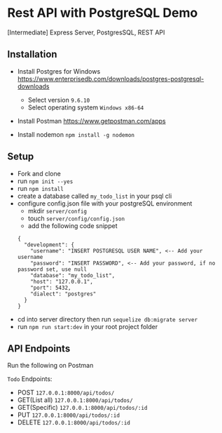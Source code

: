 # Rest API with PostgreSQL Demo
[Intermediate] Express Server, PostgresSQL, REST API

## Installation
- Install Postgres for Windows https://www.enterprisedb.com/downloads/postgres-postgresql-downloads
  - Select version `9.6.10`
  - Select operating system `Windows x86-64`
  
- Install Postman https://www.getpostman.com/apps

- Install nodemon `npm install -g nodemon`

## Setup
- Fork and clone 
- run `npm init --yes`
- run `npm install`
- create a database called `my_todo_list` in your psql cli
- configure config.json file with your postgreSQL environment
  - mkdir `server/config`
  - touch `server/config/config.json`
  - add the following code snippet
  ```
  {
    "development": {
      "username": "INSERT POSTGRESQL USER NAME", <-- Add your username
      "password": "INSERT PASSWORD", <-- Add your password, if no password set, use null
      "database": "my_todo_list",
      "host": "127.0.0.1",
      "port": 5432,
      "dialect": "postgres"
    }
  }
  ```
- cd into server directory then run `sequelize db:migrate server`
- run `npm run start:dev` in your root project folder

## API Endpoints
Run the following on Postman

`Todo` Endpoints:
- POST `127.0.0.1:8000/api/todos/`
- GET(List all) `127.0.0.1:8000/api/todos/`
- GET(Specific) `127.0.0.1:8000/api/todos/:id`
- PUT `127.0.0.1:8000/api/todos/:id`
- DELETE `127.0.0.1:8000/api/todos/:id`
